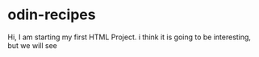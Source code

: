 # odin-recipes
Hi, I am starting my first HTML Project. i think it is going to be interesting, but we will see